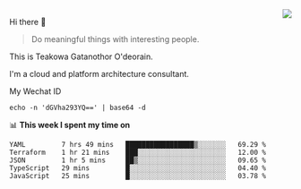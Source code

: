<img align="right" src="https://github-readme-stats.vercel.app/api?username=Teakowa&show_icons=true&icon_color=2f80ed&text_color=718096&bg_color=ffffff&hide_title=true" />

Hi there 👋

> Do meaningful things with interesting people.

This is Teakowa Gatanothor O'deorain.

I'm a cloud and platform architecture consultant.

My Wechat ID

```
echo -n 'dGVha293YQ==' | base64 -d
```

📊 **This week I spent my time on**
<!--START_SECTION:waka-->
```text
YAML         7 hrs 49 mins   █████████████████▒░░░░░░░   69.29 % 
Terraform    1 hr 21 mins    ███░░░░░░░░░░░░░░░░░░░░░░   12.00 % 
JSON         1 hr 5 mins     ██▒░░░░░░░░░░░░░░░░░░░░░░   09.65 % 
TypeScript   29 mins         █░░░░░░░░░░░░░░░░░░░░░░░░   04.40 % 
JavaScript   25 mins         █░░░░░░░░░░░░░░░░░░░░░░░░   03.78 % 
```
<!--END_SECTION:waka-->
